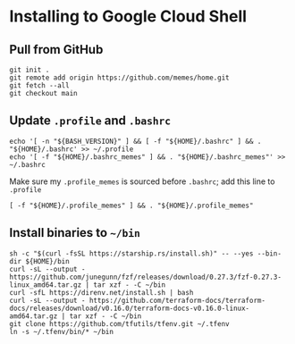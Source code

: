# Installing to Google Cloud Shell

## Pull from GitHub

```shell
git init .
git remote add origin https://github.com/memes/home.git
git fetch --all
git checkout main
```

## Update `.profile` and `.bashrc`

```shell
echo '[ -n "${BASH_VERSION}" ] && [ -f "${HOME}/.bashrc" ] && . "${HOME}/.bashrc' >> ~/.profile
echo '[ -f "${HOME}/.bashrc_memes" ] && . "${HOME}/.bashrc_memes"' >> ~/.bashrc
```

Make sure my `.profile_memes` is sourced before `.bashrc`; add this line to `.profile`

```shell
[ -f "${HOME}/.profile_memes" ] && . "${HOME}/.profile_memes"
```

## Install binaries to `~/bin`

```shell
sh -c "$(curl -fsSL https://starship.rs/install.sh)" -- --yes --bin-dir ${HOME}/bin
curl -sL --output - https://github.com/junegunn/fzf/releases/download/0.27.3/fzf-0.27.3-linux_amd64.tar.gz | tar xzf - -C ~/bin
curl -sfL https://direnv.net/install.sh | bash
curl -sL --output - https://github.com/terraform-docs/terraform-docs/releases/download/v0.16.0/terraform-docs-v0.16.0-linux-amd64.tar.gz | tar xzf - -C ~/bin
git clone https://github.com/tfutils/tfenv.git ~/.tfenv
ln -s ~/.tfenv/bin/* ~/bin
```